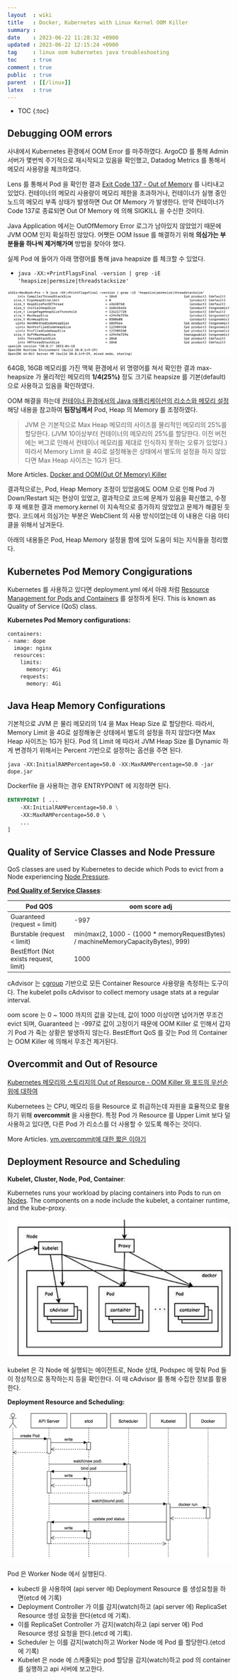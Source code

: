 ```yaml
---
layout  : wiki
title   : Docker, Kubernetes with Linux Kernel OOM Killer
summary : 
date    : 2023-06-22 11:28:32 +0900
updated : 2023-06-22 12:15:24 +0900
tag     : linux oom kubernetes java troubleshooting
toc     : true
comment : true
public  : true
parent  : [[/linux]]
latex   : true
---
```

* TOC
{:toc}

## Debugging OOM errors

사내에서 Kubernetes 환경에서 OOM Error 를 마주하였다. ArgoCD 를 통해 Admin 서버가 몇번씩 주기적으로 
재시작되고 있음을 확인했고, Datadog Metrics 를 통해서 메모리 사용량을 체크하였다.

Lens 를 통해서 Pod 을 확인한 결과 [Exit Code 137 - Out of Memory](https://support.circleci.com/hc/en-us/articles/115014359648-Exit-Code-137-Out-of-Memory) 를 나타내고 있었다.
컨테이너의 메모리 사용량이 메모리 제한을 초과하거나, 컨테이너가 실행 중인 노드의 메모리 부족 상태가 발생하면 Out Of Memory 가 발생한다. 만약 컨테이너가 Code 137로 종료되면 Out Of Memory 에 의해 SIGKILL 을 수신한 것이다.

Java Application 에서는 OutOfMemory Error 로그가 남아있지 않았었기 때문에 JVM OOM 인지 확실하진 않았다.
어쨋든 OOM Issue 를 해결하기 위해 __의심가는 부분들을 하나씩 제거해가며__ 방법을 찾아야 했다.

실제 Pod 에 들어가 아래 명령어를 통해 java heapsize 를 체크할 수 있었다.

- `java -XX:+PrintFlagsFinal -version | grep -iE 'heapsize|permsize|threadstacksize'`

![](/resource/wiki/linux-oom-killer/heapsize.png)

64GB, 16GB 메모리를 가진 맥북 환경에서 위 명령어를 쳐서 확인한 결과 max-heapsize 가 물리적인 메모리의 __1/4(25%)__ 정도 크기로 heapsize 를 기본(default)으로 사용하고 있음을 확인하였다.

OOM 해결을 하는데 [컨테이너 환경에서의 Java 애플리케이션의 리소스와 메모리 설정](https://findstar.pe.kr/2022/07/10/java-application-memory-size-on-container/) 해당 내용을 참고하여 __팀장님께서__ Pod, Heap 의 Memory 를 조정하였다.

> JVM 은 기본적으로 Max Heap 메모리의 사이즈를 물리적인 메모리의 25%를 할당한다. (JVM 10이상부터 컨테이너의 메모리의 25%를 할당한다. 이전 버전에는 버그로 인해서 컨테이너 메모리를 제대로 인식하지 못하는 오류가 있었다.) 따라서 Memory Limit 을 4G로 설정해놓은 상태에서 별도의 설정을 하지 않았다면 Max Heap 사이즈는 1G가 된다.

More Articles. [Docker and OOM(Out Of Memory) Killer](https://blog.2dal.com/2017/03/27/docker-and-oom-killer/)

결과적으로는, Pod, Heap Memory 조정이 있었음에도 OOM 으로 인해 Pod 가 Down/Restart 되는 현상이 있었고, 결과적으로 코드에 문제가 있음을 확신했고, 수정 후 재 배포한 결과 memory.kernel 이 지속적으로 증가하지 않았었고
문제가 해결된 듯 했다. 코드에서 의심가는 부분은 WebClient 의 사용 방식이었는데 이 내용은 다음 아티클을 위해서 남겨둔다.

아래의 내용들은 Pod, Heap Memory 설정을 함에 있어 도움이 되는 지식들을 정리했다.

## Kubernetes Pod Memory Congigurations

Kubernetes 를 사용하고 있다면 deployment.yml 에서 아래 처럼 [Resource Management for Pods and Containers](https://kubernetes.io/docs/concepts/configuration/manage-resources-containers/) 를 설정하게 된다. This is known as Quality of Service (QoS) class.

__Kubernetes Pod Memory configurations:__

```
containers:
- name: dope
  image: nginx
  resources:
    limits:
      memory: 4Gi
    requests:
      memory: 4Gi
```

## Java Heap Memory Configurations

기본적으로 JVM 은 물리 메모리의 1/4 을 Max Heap Size 로 할당한다. 따라서, Memory Limit 을 4G로 설정해놓은 상태에서 별도의 설정을 하지 않았다면 Max Heap 사이즈는 1G가 된다.
Pod 의 Limit 에 따라서 JVM Heap Size 를 Dynamic 하게 변경하기 위해서는 Percent 기반으로 설정하는 옵션을 주면 된다.

```
java -XX:InitialRAMPercentage=50.0 -XX:MaxRAMPercentage=50.0 -jar dope.jar
```

Dockerfile 을 사용하는 경우 ENTRYPOINT 에 지정하면 된다.

```dockerfile
ENTRYPOINT [ ... 
    -XX:InitialRAMPercentage=50.0 \
    -XX:MaxRAMPercentage=50.0 \ 
    ...
]
```

## Quality of Service Classes and Node Pressure

QoS classes are used by Kubernetes to decide which Pods to evict from a Node experiencing [Node Pressure](https://kubernetes.io/docs/concepts/scheduling-eviction/node-pressure-eviction/).

__[Pod Quality of Service Classes](https://kubernetes.io/docs/concepts/workloads/pods/pod-qos/)__:

| Pod QOS                                | oom score adj                                                                     |
|----------------------------------------|-----------------------------------------------------------------------------------|
| Guaranteed (request = limit)           | -997                                                                              |
| Burstable  (request < limit)           | min(max(2, 1000 - (1000 * memoryRequestBytes) / machineMemoryCapacityBytes), 999) |
| BestEffort (Not exists request, limit) | 1000                                                                              |

cAdvisor 는 [cgroup](https://baekjungho.github.io/wiki/linux/linux-cgroup/) 기반으로 모든 Container Resource 사용량을 측정하는 도구이다. The kubelet polls cAdvisor to collect memory usage stats at a regular interval.

oom score 는 0 ~ 1000 까지의 값을 갖는데, 값이 1000 이상이면 넘어가면 무조건 evict 되며, Guaranteed 는 -997로 값이 고정이기 때문에 OOM Killer 로 인해서 갑자기 Pod 가 죽는 상황은 발생하지 않는다.
BestEffort QoS 를 갖는 Pod 의 Container 는 OOM Killer 에 의해서 무조건 제거된다.

## Overcommit and Out of Resource

[Kubernetes 메모리와 스토리지의 Out of Resource - OOM Killer 와 포드의 우선순위에 대하여](https://m.blog.naver.com/alice_k106/221676471427)

Kubernetees 는 CPU, 메모리 등을 Resource 로 취급하는데 자원을 효율적으로 활용하기 위해 __overcommit__ 을 사용한다.
특정 Pod 가 Resource 를 Upper Limit 보다 덜 사용하고 있다면, 다른 Pod 가 리소스를 더 사용할 수 있도록 해주는 것이다.

More Articles. [vm.overcommit에 대한 짧은 이야기](https://brunch.co.kr/@alden/16)

## Deployment Resource and Scheduling

__Kubelet, Cluster, Node, Pod, Container__:

Kubernetes runs your workload by placing containers into Pods to run on [Nodes](https://kubernetes.io/docs/concepts/architecture/nodes/). The components on a node include the kubelet, a container runtime, and the kube-proxy.

![](/resource/wiki/kubernetes-architecture/kubelet.png)

kubelet 은 각 Node 에 실행되는 에이전트로, Node 상태, Podspec 에 맞춰 Pod 들이 정상적으로 동작하는지 등을 확인한다. 이 때 cAdvisor 를 통해 수집한 정보를 활용한다.

__Deployment Resource and Scheduling:__

![](/resource/wiki/kubernetes-architecture/controller.png)

Pod 은 Worker Node 에서 실행된다.

- kubectl 을 사용하여 (api server 에) Deployment Resource 를 생성요청을 하면(etcd 에 기록)
- Deployment Controller 가 이를 감지(watch)하고 (api server 에) ReplicaSet Resource 생성 요청을 한다(etcd 에 기록).
- 이를 ReplicaSet Controller 가 감지(watch)하고 (api server 에) Pod Resource 생성 요청을 한다.(etcd 에 기록).
- Scheduler 는 이를 감지(watch)하고 Worker Node 에 Pod 를 할당한다.(etcd 에 기록)
- Kubelet 은 node 에 스케줄되는 pod 할당을 감지(watch)하고 pod 의 container 를 실행하고 api 서버에 보고한다.
